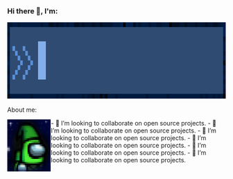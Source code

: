 ### Hi there 👋, I'm:

<img src="Assets/LoneHandymanTitle.gif" width="935" height="176" />

About me:

<div style="float:left; display:inline-block; ">
  <span style="float:left;width: 20%;">
    <img src="Assets/ProfilePhotoPixelated.png" width="100" height="120" /> 
  </span>
  <span style="float:right;width: 80%;">
    - 👯 I’m looking to collaborate on open source projects.
    - 👯 I’m looking to collaborate on open source projects.
    - 👯 I’m looking to collaborate on open source projects.
    - 👯 I’m looking to collaborate on open source projects.
    - 👯 I’m looking to collaborate on open source projects.
    - 👯 I’m looking to collaborate on open source projects.
  </span>
</div>

